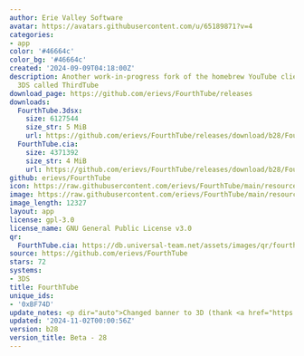 ```yaml
---
author: Erie Valley Software
avatar: https://avatars.githubusercontent.com/u/65189871?v=4
categories:
- app
color: '#46664c'
color_bg: '#46664c'
created: '2024-09-09T04:18:00Z'
description: Another work-in-progress fork of the homebrew YouTube client for the
  3DS called ThirdTube
download_page: https://github.com/erievs/FourthTube/releases
downloads:
  FourthTube.3dsx:
    size: 6127544
    size_str: 5 MiB
    url: https://github.com/erievs/FourthTube/releases/download/b28/FourthTube.3dsx
  FourthTube.cia:
    size: 4371392
    size_str: 4 MiB
    url: https://github.com/erievs/FourthTube/releases/download/b28/FourthTube.cia
github: erievs/FourthTube
icon: https://raw.githubusercontent.com/erievs/FourthTube/main/resource/icon.png
image: https://raw.githubusercontent.com/erievs/FourthTube/main/resource/banner.png
image_length: 12327
layout: app
license: gpl-3.0
license_name: GNU General Public License v3.0
qr:
  FourthTube.cia: https://db.universal-team.net/assets/images/qr/fourthtube-cia.png
source: https://github.com/erievs/FourthTube
stars: 72
systems:
- 3DS
title: FourthTube
unique_ids:
- '0xBF74D'
update_notes: <p dir="auto">Changed banner to 3D (thank <a href="https://github.com/2b-zipper">2b-zipper</a>!)</p>
updated: '2024-11-02T00:00:56Z'
version: b28
version_title: Beta - 28
---
```

